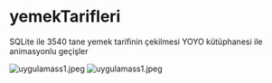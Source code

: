 # yemekTarifleri

SQLite ile 3540 tane yemek tarifinin çekilmesi
YOYO kütüphanesi ile animasyonlu geçişler

<img src="/mustafacoskunn/yemekTarifleri/blob/master/uygulamass1.jpeg?raw=true" alt="uygulamass1.jpeg">
<img src="/mustafacoskunn/yemekTarifleri/blob/master/uygulamass.jpeg?raw=true" alt="uygulamass1.jpeg">
